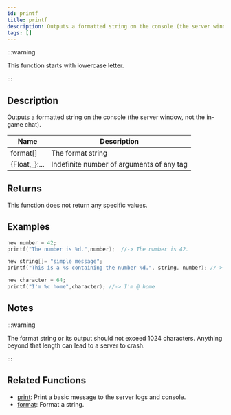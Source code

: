```yaml
---
id: printf
title: printf
description: Outputs a formatted string on the console (the server window, not the in-game chat).
tags: []
---
```


:::warning

This function starts with lowercase letter.

:::

## Description

Outputs a formatted string on the console (the server window, not the in-game chat).


| Name | Description |
|------|-------------|
|format[] | The format string|
|{Float,_}:... | Indefinite number of arguments of any tag|


## Returns

This function does not return any specific values.


## Examples


```c
new number = 42;
printf("The number is %d.",number);  //-> The number is 42.

new string[]= "simple message";
printf("This is a %s containing the number %d.", string, number); //-> This is a simple message containing the number 42.

new character = 64;
printf("I'm %c home",character); //-> I'm @ home
```


## Notes

:::warning

The format string or its output should not exceed 1024 characters. Anything beyond that length can lead to a server to crash.

:::


## Related Functions


-  [print](../functions/print): Print a basic message to the server logs and console.
-  [format](../functions/format): Format a string.